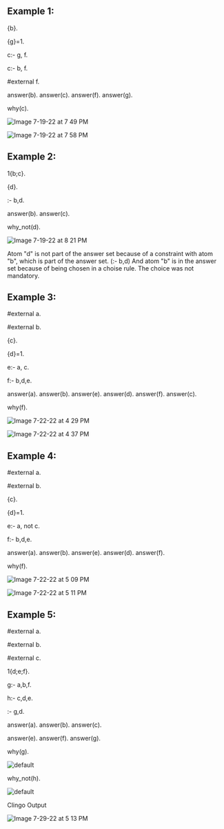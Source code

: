 ## Example 1:

{b}.

{g}=1.

c:- g, f.

c:- b, f.

#external f.

answer(b). answer(c). answer(f). answer(g).

why(c).


![Image 7-19-22 at 7 49 PM](https://user-images.githubusercontent.com/81679574/179816407-dd4fb568-af43-452f-a98e-ed0f54169d5c.jpg)





![Image 7-19-22 at 7 58 PM](https://user-images.githubusercontent.com/81679574/179817768-3a54a0bf-2363-4b98-95ec-f3d87c87b40a.jpg)


## Example 2:

1{b;c}.

{d}.

:- b,d.

answer(b). answer(c).

why_not(d).

![Image 7-19-22 at 8 21 PM](https://user-images.githubusercontent.com/81679574/179821844-c0f496ac-f397-4417-bb71-040e7a3d6ea5.jpg)


Atom "d" is not part of the answer set because of a constraint with atom "b", which is part of the answer set. (:- b,d) And atom "b" is in the answer set because of being chosen in a choise rule. The choice was not mandatory.


## Example 3:


#external a.

#external b.

{c}.

{d}=1.

e:- a, c.

f:- b,d,e.

answer(a). answer(b). answer(e). answer(d). answer(f). answer(c).

why(f).


![Image 7-22-22 at 4 29 PM](https://user-images.githubusercontent.com/81679574/180461108-1ddd9009-d35f-47bd-8d3a-da20404b1b49.jpg)



![Image 7-22-22 at 4 37 PM](https://user-images.githubusercontent.com/81679574/180462774-3961a396-aec5-400a-b029-a6d8b73ec71e.jpg)


## Example 4:

#external a.

#external b.

{c}.

{d}=1.

e:- a, not c.

f:- b,d,e.

answer(a). answer(b). answer(e). answer(d). answer(f). 

why(f).

![Image 7-22-22 at 5 09 PM](https://user-images.githubusercontent.com/81679574/180469065-c57e0a80-c7d1-452d-9840-ec28f14d2523.jpg)


![Image 7-22-22 at 5 11 PM](https://user-images.githubusercontent.com/81679574/180469428-ca0a66c0-4820-4c34-a726-fd5db4e30029.jpg)


## Example 5:

#external a.

#external b.

#external c.

1{d;e;f}.

g:- a,b,f.

h:- c,d,e.

:- g,d.

answer(a). answer(b). answer(c).

answer(e). answer(f). answer(g).

why(g).

![default](https://user-images.githubusercontent.com/81679574/181789311-d8d087b1-10da-4ee2-9ee8-7703cb237807.png)



why_not(h).

![default](https://user-images.githubusercontent.com/81679574/181791517-508662e7-6b72-47c4-bd9f-8cc539b9b0b2.png)

Clingo Output

![Image 7-29-22 at 5 13 PM](https://user-images.githubusercontent.com/81679574/181791206-a156e997-5212-4054-a4f2-f40874e81124.jpg)
